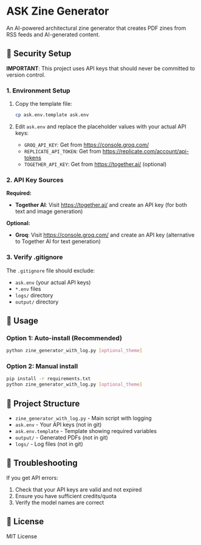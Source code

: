 # ASK Zine Generator

An AI-powered architectural zine generator that creates PDF zines from RSS feeds and AI-generated content.

## 🔐 Security Setup

**IMPORTANT**: This project uses API keys that should never be committed to version control.

### 1. Environment Setup

1. Copy the template file:
   ```bash
   cp ask.env.template ask.env
   ```

2. Edit `ask.env` and replace the placeholder values with your actual API keys:
   - `GROQ_API_KEY`: Get from https://console.groq.com/
   - `REPLICATE_API_TOKEN`: Get from https://replicate.com/account/api-tokens
   - `TOGETHER_API_KEY`: Get from https://together.ai/ (optional)

### 2. API Key Sources

**Required:**
- **Together AI**: Visit https://together.ai/ and create an API key (for both text and image generation)

**Optional:**
- **Groq**: Visit https://console.groq.com/ and create an API key (alternative to Together AI for text generation)

### 3. Verify .gitignore

The `.gitignore` file should exclude:
- `ask.env` (your actual API keys)
- `*.env` files
- `logs/` directory
- `output/` directory

## 🚀 Usage

### Option 1: Auto-install (Recommended)
```bash
python zine_generator_with_log.py [optional_theme]
```

### Option 2: Manual install
```bash
pip install -r requirements.txt
python zine_generator_with_log.py [optional_theme]
```

## 📁 Project Structure

- `zine_generator_with_log.py` - Main script with logging
- `ask.env` - Your API keys (not in git)
- `ask.env.template` - Template showing required variables
- `output/` - Generated PDFs (not in git)
- `logs/` - Log files (not in git)

## 🔧 Troubleshooting

If you get API errors:
1. Check that your API keys are valid and not expired
2. Ensure you have sufficient credits/quota
3. Verify the model names are correct

## 📝 License

MIT License 